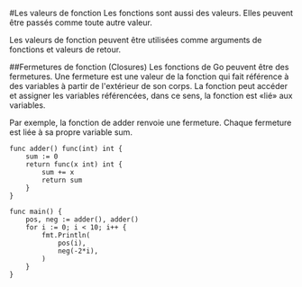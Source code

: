 #Les valeurs de fonction
Les fonctions sont aussi des valeurs. Elles peuvent être passés comme toute autre valeur.

Les valeurs de fonction peuvent être utilisées comme arguments de fonctions et valeurs de retour.

##Fermetures de fonction (Closures)
Les fonctions de Go peuvent être des fermetures. Une fermeture est une valeur de la fonction qui fait référence à des variables à partir de l'extérieur de son corps.
La fonction peut accéder et assigner les variables référencées, dans ce sens, la fonction est «lié» aux variables.

Par exemple, la fonction de adder renvoie une fermeture. Chaque fermeture est liée à sa propre variable sum.

    func adder() func(int) int {
        sum := 0
        return func(x int) int {
            sum += x
            return sum
        }
    }

    func main() {
        pos, neg := adder(), adder()
        for i := 0; i < 10; i++ {
            fmt.Println(
                pos(i),
                neg(-2*i),
            )
        }
    }